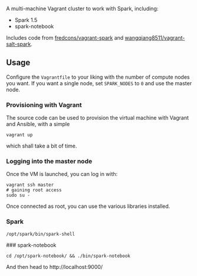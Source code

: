 A multi-machine Vagrant cluster to work with Spark, including:
- Spark 1.5
- spark-notebook

Includes code from [fredcons/vagrant-spark](https://github.com/fredcons/vagrant-spark) and [wangqiang8511/vagrant-salt-spark](https://github.com/wangqiang8511/vagrant-salt-spark).

## Usage

Configure the `Vagrantfile` to your liking with the number of compute nodes you want. If you want a single node, set `SPARK_NODES` to `0` and use the master node.

### Provisioning with Vagrant

The source code can be used to provision the virtual machine with Vagrant and Ansible, with a simple

```
vagrant up
```

which shall take a bit of time.

### Logging into the master node

Once the VM is launched, you can log in with:

```
vagrant ssh master
# gaining root access
sudo su -
```

Once connected as root, you can use the various libraries installed.

### Spark

```
/opt/spark/bin/spark-shell
```

### spark-notebook

```
cd /opt/spark-notebook/ && ./bin/spark-notebook
```

And then head to http://localhost:9000/

